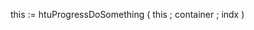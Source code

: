 ﻿<!----------------------------------------------------this := htuProgressDoSomething ( this ; container ; indx ) -> this (Variant) -  Current item -> container (Variant) -  All values -> indx (Long Integer) -  Current index <- this (Text)-->this := htuProgressDoSomething ( this ; container ; indx )